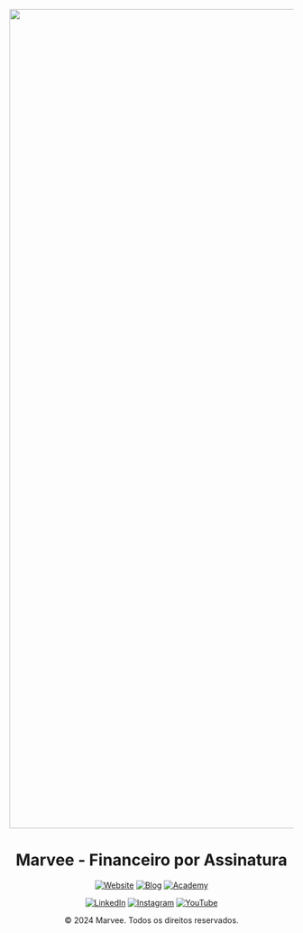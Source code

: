<p align="center">
  <img src="https://scontent.fbnu9-1.fna.fbcdn.net/v/t39.30808-6/472742313_1151706076503081_5803420543167063988_n.jpg?_nc_cat=100&ccb=1-7&_nc_sid=cc71e4&_nc_ohc=aAX-fE_RUOIQ7kNvwGGazu6&_nc_oc=Adki1s2h08xp7Gd61G1NtCjH7NSq1i4l7_0_8DmILK0jxfWTtQ8F_isOwPE4BXNnOaQ&_nc_zt=23&_nc_ht=scontent.fbnu9-1.fna&_nc_gid=zcmcFmZekYIwnbaqnsqpHA&oh=00_AfJ-mJcQUjpJ1atPuDWzModW7ruQtWnBk41CPT7APcJcqA&oe=683E6E8F" alt="Marvee Logo" width="1450">
</p>
<h1 align="center">Marvee - Financeiro por Assinatura</h1>
<p align="center">
  <a href="https://marvee.com.br" target="_blank"><img src="https://img.shields.io/badge/Website-Oficial-48c4c4?style=for-the-badge" alt="Website"></a>
  <a href="https://marvee.com.br/blog" target="_blank"><img src="https://img.shields.io/badge/Blog-Marvee-48c4c4?style=for-the-badge" alt="Blog"></a>
  <a href="https://academy.marvee.com.br" target="_blank"><img src="https://img.shields.io/badge/Marvee-Academy-48c4c4?style=for-the-badge" alt="Academy"></a>
</p>

<p align="center">
  <a href="https://www.linkedin.com/company/marveeoficial/" target="_blank"><img src="https://img.shields.io/badge/LinkedIn-0077B5?style=for-the-badge&logo=linkedin&logoColor=white" alt="LinkedIn"></a>
  <a href="https://www.instagram.com/marvee.oficial/" target="_blank"><img src="https://img.shields.io/badge/Instagram-E4405F?style=for-the-badge&logo=instagram&logoColor=white" alt="Instagram"></a>
  <a href="https://www.youtube.com/@marvee.oficial" target="_blank"><img src="https://img.shields.io/badge/YouTube-FF0000?style=for-the-badge&logo=youtube&logoColor=white" alt="YouTube"></a>
</p>

<p align="center">
  © 2024 Marvee. Todos os direitos reservados.
</p>
